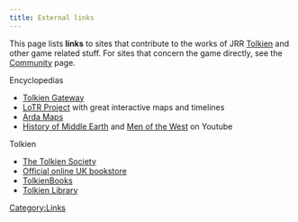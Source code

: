 ```yaml
---
title: External links
---
```


This page lists **links** to sites that contribute to the works of JRR
[Tolkien](Tolkien "wikilink") and other game related stuff. For sites
that concern the game directly, see the
[Community](Community "wikilink") page.

Encyclopedias

- [Tolkien Gateway](http://tolkiengateway.net/wiki/Arda)
- [LoTR Project](http://lotrproject.com/) with great interactive maps
  and timelines
- [Arda Maps](http://arda-maps.org/)
- [History of Middle
  Earth](https://www.youtube.com/c/HistoryOfMiddleEarth/playlists) and
  [Men of the West](https://www.youtube.com/c/MenoftheWest/playlists) on
  Youtube

Tolkien

- [The Tolkien Society](http://www.tolkiensociety.org)
- [Official online UK bookstore](http://www.tolkien.co.uk)
- [TolkienBooks](http://www.tolkienbooks.net)
- [Tolkien Library](http://www.tolkienlibrary.com)

[Category:Links](Category:Links "wikilink")